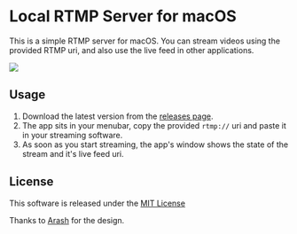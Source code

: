 # Local RTMP Server for macOS

This is a simple RTMP server for macOS. You can stream videos using the provided RTMP uri, and also use the live feed in other applications.

![](https://user-images.githubusercontent.com/768052/38555984-c2961dba-3cd0-11e8-8f4e-49270e2278ce.png)

## Usage

1. Download the latest version from the [releases page](https://github.com/sallar/mac-local-rtmp-server/releases).
2. The app sits in your menubar, copy the provided `rtmp://` uri and paste it in your streaming software.
3. As soon as you start streaming, the app's window shows the state of the stream and it's live feed uri.

## License

This software is released under the [MIT License](LICENSE)

Thanks to [Arash](https://twitter.com/_arashasghari) for the design.
